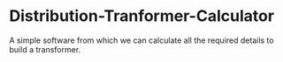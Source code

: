 # Distribution-Tranformer-Calculator
A simple software from which we can calculate all the required details to build a transformer.

